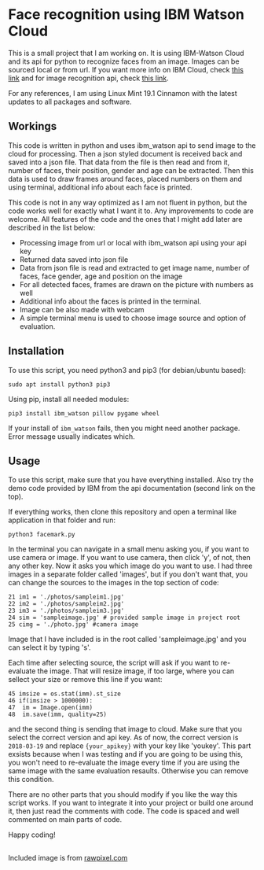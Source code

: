 Face recognition using IBM Watson Cloud
==========================================================

This is a small project that I am working on. It is using IBM-Watson Cloud and its api for python to
recognize faces from an image. Images can be sourced local or from url. If you want more info on IBM Cloud,
check [this link](https://cloud.ibm.com/login) and for image recognition api, check [this link](https://cloud.ibm.com/apidocs/visual-recognition?code=python#detect-faces-in-an-image).

For any references, I am using Linux Mint 19.1 Cinnamon with the latest updates to all packages and software.

## Workings

This code is written in python and uses ibm_watson api to send image to the cloud for processing. Then a json
styled document is received back and saved into a json file. That data from the file is then read and from it,
number of faces, their position, gender and age can be extracted.
Then this data is used to draw frames around faces, placed numbers on them and using terminal, additional info
about each face is printed. 

This code is not in any way optimized as I am not fluent in python, but the code works well for exactly what
I want it to. Any improvements to code are welcome. All features of the code and the ones that
I might add later are described in the list below:

* Processing image from url or local with ibm_watson api using your api key
* Returned data saved into json file
* Data from json file is read and extracted to get image name, number of faces, face gender, age and position 
on the image
* For all detected faces, frames are drawn on the picture with numbers as well
* Additional info about the faces is printed in the terminal.
* Image can be also made with webcam
* A simple terminal menu is used to choose image source and option of evaluation.

## Installation

To use this script, you need python3 and pip3
(for debian/ubuntu based):
```
sudo apt install python3 pip3
```

Using pip, install all needed modules:
```
pip3 install ibm_watson pillow pygame wheel
```

If your install of `ibm_watson` fails, then you might need another package.
Error message usually indicates which.
 
## Usage

To use this script, make sure that you have everything installed. Also try the demo code
provided by IBM from the api documentation (second link on the top).

If everything works, then clone this repository and open a terminal like application in that folder and run:
```
python3 facemark.py
```
In the terminal you can navigate in a small menu asking you, if you want to use camera or image.
If you want to use camera, then click 'y', of not, then any other key.
Now it asks you which image do you want to use. I had three images in a separate folder called
'images', but if you don't want that, you can change the sources to the images in the top section of code:
```
21 im1 = './photos/sampleim1.jpg'
22 im2 = './photos/sampleim2.jpg'
23 im3 = './photos/sampleim3.jpg'
24 sim = 'sampleimage.jpg' # provided sample image in project root
25 cimg = './photo.jpg' #camera image
```
Image that I have included is in the root called 'sampleimage.jpg' and you can select it by typing 's'.

Each time after selecting source, the script will ask if you want to re-evaluate the image. That will
resize image, if too large, where you can sellect your size or remove this line if you want:
```
45 imsize = os.stat(imm).st_size	
46 if(imsize > 1000000):
47	im = Image.open(imm)
48	im.save(imm, quality=25)
```
and the second thing is sending that image to cloud. Make sure that you select the correct version and api key.
As of now, the correct version is `2018-03-19` and replace `{your_apikey}` with your key like 'youkey'.
This part exsists because when I was testing and if you are going to be using this, you won't need to re-evaluate the image every time if you are using the same image with the same evaluation resaults. Otherwise you can
remove this condition.

There are no other parts that you should modify if you like the way this script works. If you want to integrate
it into your project or build one around it, then just read the comments with code. The code is spaced and well
commented on main parts of code.

Happy coding!

##

Included image is from [rawpixel.com](rawpixel.com)
